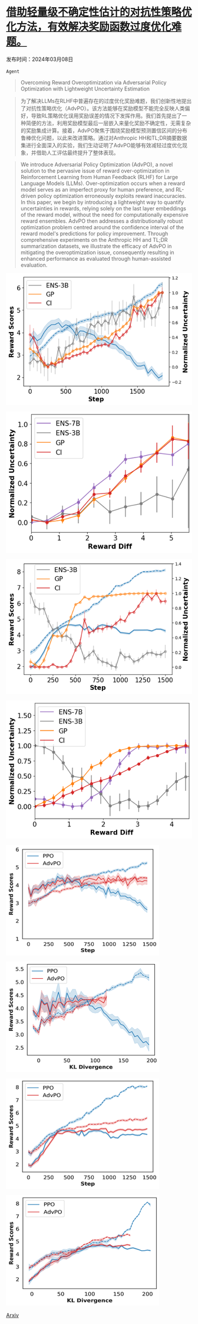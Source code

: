 # [借助轻量级不确定性估计的对抗性策略优化方法，有效解决奖励函数过度优化难题。](https://arxiv.org/abs/2403.05171)

发布时间：2024年03月08日

`Agent`

> Overcoming Reward Overoptimization via Adversarial Policy Optimization with Lightweight Uncertainty Estimation

> 为了解决LLMs在RLHF中普遍存在的过度优化奖励难题，我们创新性地提出了对抗性策略优化（AdvPO）。该方法能够在奖励模型不能完全反映人类偏好，导致RL策略优化误用奖励误差的情况下发挥作用。我们首先提出了一种简便的方法，利用奖励模型最后一层嵌入来量化奖励不确定性，无需复杂的奖励集成计算。接着，AdvPO聚焦于围绕奖励模型预测置信区间的分布鲁棒优化问题，以此来改进策略。通过对Anthropic HH和TL;DR摘要数据集进行全面深入的实验，我们生动证明了AdvPO能够有效减轻过度优化现象，并借助人工评估最终提升了整体表现。

> We introduce Adversarial Policy Optimization (AdvPO), a novel solution to the pervasive issue of reward over-optimization in Reinforcement Learning from Human Feedback (RLHF) for Large Language Models (LLMs). Over-optimization occurs when a reward model serves as an imperfect proxy for human preference, and RL-driven policy optimization erroneously exploits reward inaccuracies. In this paper, we begin by introducing a lightweight way to quantify uncertainties in rewards, relying solely on the last layer embeddings of the reward model, without the need for computationally expensive reward ensembles. AdvPO then addresses a distributionally robust optimization problem centred around the confidence interval of the reward model's predictions for policy improvement. Through comprehensive experiments on the Anthropic HH and TL;DR summarization datasets, we illustrate the efficacy of AdvPO in mitigating the overoptimization issue, consequently resulting in enhanced performance as evaluated through human-assisted evaluation.

![借助轻量级不确定性估计的对抗性策略优化方法，有效解决奖励函数过度优化难题。](../../../paper_images/2403.05171/ANT_UN_step.png)

![借助轻量级不确定性估计的对抗性策略优化方法，有效解决奖励函数过度优化难题。](../../../paper_images/2403.05171/ANT_UN_reward_diff.png)

![借助轻量级不确定性估计的对抗性策略优化方法，有效解决奖励函数过度优化难题。](../../../paper_images/2403.05171/TLDR_UN_step.png)

![借助轻量级不确定性估计的对抗性策略优化方法，有效解决奖励函数过度优化难题。](../../../paper_images/2403.05171/TLDR_UN_reward_diff.png)

![借助轻量级不确定性估计的对抗性策略优化方法，有效解决奖励函数过度优化难题。](../../../paper_images/2403.05171/x1.png)

![借助轻量级不确定性估计的对抗性策略优化方法，有效解决奖励函数过度优化难题。](../../../paper_images/2403.05171/x2.png)

![借助轻量级不确定性估计的对抗性策略优化方法，有效解决奖励函数过度优化难题。](../../../paper_images/2403.05171/x3.png)

![借助轻量级不确定性估计的对抗性策略优化方法，有效解决奖励函数过度优化难题。](../../../paper_images/2403.05171/x4.png)

[Arxiv](https://arxiv.org/abs/2403.05171)